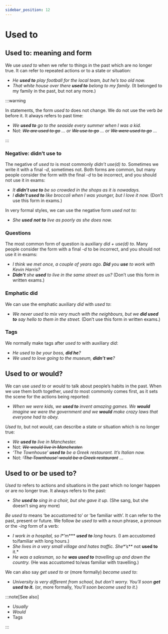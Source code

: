 ```yaml
---
sidebar_position: 12
---
```


# Used to

## Used to: meaning and form

We use *used to* when we refer to things in the past which are no longer true. It can refer to repeated actions or to a state or situation:

- *He **used to** play football for the local team, but he’s too old now.*
- *That white house over there **used to** belong to my family.* (It belonged to my family in the past, but not any more.)

:::warning

In statements, the form *used to* does not change. We do not use the verb *be* before it. It always refers to past time:

- *We **used to** go to the seaside every summer when I was a kid.*
- Not: *~~We are used to go~~ … or ~~We use to go~~ … or ~~We were used to go~~* …

:::

### Negative: didn’t use to

The negative of *used to* is most commonly *didn’t use(d) to*. Sometimes we write it with a final *\-d*, sometimes not. Both forms are common, but many people consider the form with the final *\-d* to be incorrect, and you should not use it in exams:

- *It **didn’t use to** be so crowded in the shops as it is nowadays.*
- *I **didn’t used to** like broccoli when I was younger, but I love it now.* (Don’t use this form in exams.)

In very formal styles, we can use the negative form *used not to*:

- *She **used*** ***not*** ***to** live as poorly as she does now.*

### Questions

The most common form of question is auxiliary *did + use(d) to*. Many people consider the form with a final *\-d* to be incorrect, and you should not use it in exams:

- *I think we met once, a couple of years ago. **Did** you **use** to work with Kevin Harris?*
- ***Didn’t*** *she **used** to live in the same street as us?* (Don’t use this form in written exams.)

### Emphatic did

We can use the emphatic auxiliary *did* with *used to*:

- *We never used to mix very much with the neighbours, but we **did used to** say hello to them in the street.* (Don’t use this form in written exams.)

### Tags

We normally make tags after *used to* with auxiliary *did*:

- *He used to be your boss, **did he**?*
- *We used to love going to the museum, **didn’t we**?*

## Used to or would?

We can use *used to* or *would* to talk about people’s habits in the past. When we use them both together, *used to* most commonly comes first, as it sets the scene for the actions being reported:

- *When we were kids, we **used to** invent amazing games. We **would** imagine we were the government and we **would** make crazy laws that everyone had to obey.*

*Used to*, but not *would*, can describe a state or situation which is no longer true:

- *We **used to** live in Manchester.*
- Not: *~~We would live in Manchester.~~*
- *‘The Townhouse’ **used to** be a Greek restaurant. It’s Italian now.*
- Not: *~~‘The Townhouse’ would be a Greek restaurant~~* …

## Used to or be used to?

*Used to* refers to actions and situations in the past which no longer happen or are no longer true. It always refers to the past:

- *She **used to** sing in a choir, but she gave it up.* (She sang, but she doesn’t sing any more)

*Be used to* means ‘be accustomed to’ or ‘be familiar with’. It can refer to the past, present or future. We follow *be used to* with a noun phrase, a pronoun or the *\-ing* form of a verb:

- *I work in a hospital, so I**’m*** ***used*** ***to** long hours.* (I am accustomed to/familiar with long hours.)
- *She lives in a very small village and hates traffic. She**’s** not **used to** it.*
- *He was a salesman, so he **was used to** travelling up and down the country.* (He was accustomed to/was familiar with travelling.)

We can also say *get used to* or (more formally) *become used to*:

- *University is very different from school, but don’t worry. You’ll soon* ***get*** ***used to it.*** (or, more formally, *You’ll soon become used to it*.)

:::note[See also]

- *Usually*
- *Would*
- Tags

:::
